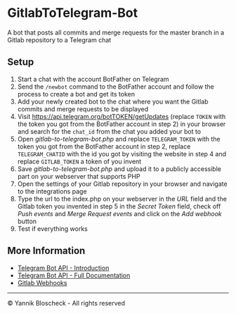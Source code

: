 # GitlabToTelegram-Bot
A bot that posts all commits and merge requests for the master branch in a Gitlab repository to a Telegram chat

## Setup
1. Start a chat with the account BotFather on Telegram
2. Send the `/newbot` command to the BotFather account and follow the process to create a bot and get its token
3. Add your newly created bot to the chat where you want the Gitlab commits and merge requests to be displayed
4. Visit https://api.telegram.org/botTOKEN/getUpdates (replace `TOKEN` with the token you got from the BotFather account in step 2) in your browser and search for the `chat_id` from the chat you added your bot to
5. Open *gitlab-to-telegram-bot.php* and replace `TELEGRAM_TOKEN` with the token you got from the BotFather account in step 2, replace `TELEGRAM_CHATID` with the id you got by visiting the website in step 4 and replace `GITLAB_TOKEN` a token of you invent
6. Save *gitlab-to-telegram-bot.php* and upload it to a publicly accessible part on your webserver that supports PHP
7. Open the settings of your Gitlab repository in your browser and navigate to the integrations page
8. Type the url to the index.php on your webserver in the *URL* field and the Gitlab token you invented in step 5 in the *Secret Token* field, check off *Push events* and *Merge Request events* and click on the *Add webhook* button
9. Test if everything works

## More Information
- [Telegram Bot API - Introduction](https://core.telegram.org/bots)
- [Telegram Bot API - Full Documentation](https://core.telegram.org/bots/api)
- [Gitlab Webhooks](https://docs.gitlab.com/ce/user/project/integrations/webhooks.html)

***
© Yannik Bloscheck - All rights reserved
